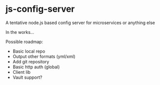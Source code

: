 # js-config-server
A tentative node.js based config server for microservices or anything else

In the works...

Possible roadmap:
* Basic local repo
* Output other formats (yml/xml)
* Add git repository
* Basic http auth (global)
* Client lib
* Vault support?
